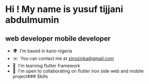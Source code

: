 Hi ! My name is yusuf tijjani abdulmumin
================================================================================================================================================

web developer mobile developer
------------------------------

*   🌍  I'm based in kano nigeria
*   ✉️  You can contact me at [zinozinka@gmail.com](mailto:zinozinka@gmail.com)
*   🧠  I'm learning flutter framework
*   🤝  I'm open to collaborating on flutter iron side web and mobile project### Skills
                                
